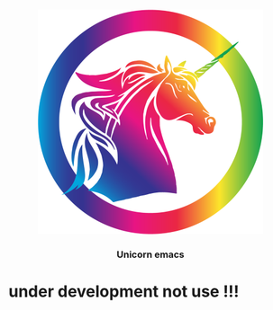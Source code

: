 


<!-- PROJECT LOGO -->
<br />
<p align="center">
  <a href="https://github.com/othneildrew/Best-README-Template">
    <img src="unicorn/logo.png" alt="Logo" width="400" height="400">
  </a>

  <h3 align="center">Unicorn emacs</h3>

# under development not use !!!
